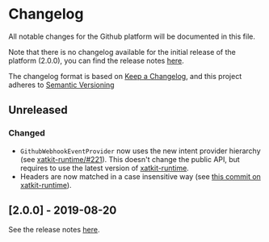 # Changelog

All notable changes for the Github platform will be documented in this file.

Note that there is no changelog available for the initial release of the platform (2.0.0), you can find the release notes [here](https://github.com/xatkit-bot-platform/xatkit-github-platform/releases).

The changelog format is based on [Keep a Changelog](https://keepachangelog.com/en/1.0.0/), and this project adheres to [Semantic Versioning](https://semver.org/v2.0.0.html)

## Unreleased

### Changed

- `GithubWebhookEventProvider` now uses the new intent provider hierarchy (see [xatkit-runtime/#221](https://github.com/xatkit-bot-platform/xatkit-runtime/issues/221)). This doesn't change the public API, but requires to use the latest version of [xatkit-runtime](https://github.com/xatkit-bot-platform/xatkit-runtime).
- Headers are now matched in a case insensitive way (see [this commit on xatkit-runtime](https://github.com/xatkit-bot-platform/xatkit-runtime/commit/8217a74296cd9cee2a774204106a11dca766a29d)).

## [2.0.0] - 2019-08-20 

See the release notes [here](https://github.com/xatkit-bot-platform/xatkit-github-platform/releases).

